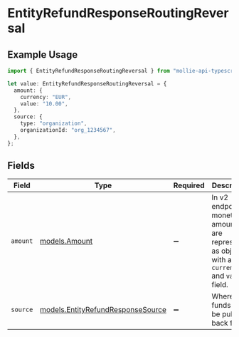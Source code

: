 # EntityRefundResponseRoutingReversal

## Example Usage

```typescript
import { EntityRefundResponseRoutingReversal } from "mollie-api-typescript/models";

let value: EntityRefundResponseRoutingReversal = {
  amount: {
    currency: "EUR",
    value: "10.00",
  },
  source: {
    type: "organization",
    organizationId: "org_1234567",
  },
};
```

## Fields

| Field                                                                                             | Type                                                                                              | Required                                                                                          | Description                                                                                       |
| ------------------------------------------------------------------------------------------------- | ------------------------------------------------------------------------------------------------- | ------------------------------------------------------------------------------------------------- | ------------------------------------------------------------------------------------------------- |
| `amount`                                                                                          | [models.Amount](../models/amount.md)                                                              | :heavy_minus_sign:                                                                                | In v2 endpoints, monetary amounts are represented as objects with a `currency` and `value` field. |
| `source`                                                                                          | [models.EntityRefundResponseSource](../models/entityrefundresponsesource.md)                      | :heavy_minus_sign:                                                                                | Where the funds will be pulled back from.                                                         |
